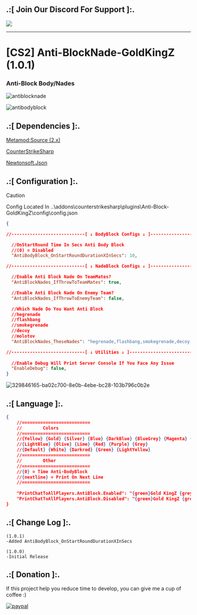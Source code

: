 ## .:[ Join Our Discord For Support ]:.
<a href="https://discord.com/invite/U7AuQhu"><img src="https://discord.com/api/guilds/651838917687115806/widget.png?style=banner2"></a>

***
# [CS2] Anti-BlockNade-GoldKingZ (1.0.1)

### Anti-Block Body/Nades

![antiblocknade](https://github.com/user-attachments/assets/bd580a5b-a833-4a49-9256-7740cdb7d4fb)

![antibodyblock](https://github.com/user-attachments/assets/85217774-b475-4b9f-a2b6-465dfc0abbeb)


## .:[ Dependencies ]:.
[Metamod:Source (2.x)](https://www.sourcemm.net/downloads.php/?branch=master)

[CounterStrikeSharp](https://github.com/roflmuffin/CounterStrikeSharp/releases)

[Newtonsoft.Json](https://www.nuget.org/packages/Newtonsoft.Json)

## .:[ Configuration ]:.

> [!CAUTION]
> Config Located In ..\addons\counterstrikesharp\plugins\Anti-Block-GoldKingZ\config\config.json                                           
>

```json
{

//----------------------------[ ↓ BodyBlock Configs ↓ ]-------------------------------

  //OnStartRound Time In Secs Anti Body Block
  //(0) = Disabled
  "AntiBodyBlock_OnStartRoundDurationXInSecs": 10,

//----------------------------[ ↓ NadeBlock Configs ↓ ]-------------------------------

  //Enable Anti Block Nade On TeamMates?
  "AntiBlockNades_IfThrowToTeamMates": true,

  //Enable Anti Block Nade On Enemy Team?
  "AntiBlockNades_IfThrowToEnemyTeam": false,

  //Which Nade Do You Want Anti Block
  //hegrenade
  //flashbang
  //smokegrenade
  //decoy
  //molotov
  "AntiBlockNades_TheseNades": "hegrenade,flashbang,smokegrenade,decoy,molotov",

//----------------------------[ ↓ Utilities ↓ ]----------------------------------------------
	
  //Enable Debug Will Print Server Console If You Face Any Issue
  "EnableDebug": false,
}
```

![329846165-ba02c700-8e0b-4ebe-bc28-103b796c0b2e](https://github.com/oqyh/cs2-Game-Manager/assets/48490385/3df7caa9-34a7-47da-94aa-8d682f59e85d)


## .:[ Language ]:.
```json
{
	//==========================
	//        Colors
	//==========================
	//{Yellow} {Gold} {Silver} {Blue} {DarkBlue} {BlueGrey} {Magenta} {LightRed}
	//{LightBlue} {Olive} {Lime} {Red} {Purple} {Grey}
	//{Default} {White} {Darkred} {Green} {LightYellow}
	//==========================
	//        Other
	//==========================
	//{0} = Time Anti-BodyBlock
	//{nextline} = Print On Next Line
	//==========================
	
    "PrintChatToAllPlayers.AntiBlock.Enabled": "{green}Gold KingZ {grey}| {grey}Anti-BodyBlock Is Now {lime}Enabled {grey}For {lime}{0} Secs",
    "PrintChatToAllPlayers.AntiBlock.Disabled": "{green}Gold KingZ {grey}| {grey}Anti-BodyBlock Is Now {darkred}Disabled"
}
```

## .:[ Change Log ]:.
```
(1.0.1)
-Added AntiBodyBlock_OnStartRoundDurationXInSecs

(1.0.0)
-Initial Release
```

## .:[ Donation ]:.

If this project help you reduce time to develop, you can give me a cup of coffee :)

[![paypal](https://www.paypalobjects.com/en_US/i/btn/btn_donateCC_LG.gif)](https://paypal.me/oQYh)
